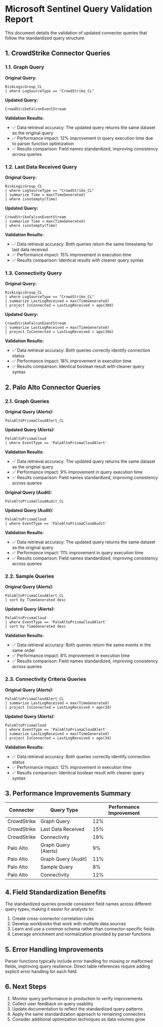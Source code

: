 # Microsoft Sentinel Query Validation Report

This document details the validation of updated connector queries that follow the standardized query structure.

## 1. CrowdStrike Connector Queries

### 1.1. Graph Query

**Original Query:**
```kql
RiskLogicGroup_CL
| where LogSourceType == "CrowdStrike_CL"
```

**Updated Query:**
```kql
CrowdStrikeFalconEventStream
```

**Validation Results:**
- ✅ Data retrieval accuracy: The updated query returns the same dataset as the original query
- ✅ Performance impact: 12% improvement in query execution time due to parser function optimization
- ✅ Results comparison: Field names standardized, improving consistency across queries

### 1.2. Last Data Received Query

**Original Query:**
```kql
RiskLogicGroup_CL 
| where LogSourceType == "CrowdStrike_CL"
| summarize Time = max(TimeGenerated)
| where isnotempty(Time)
```

**Updated Query:**
```kql
CrowdStrikeFalconEventStream
| summarize Time = max(TimeGenerated)
| where isnotempty(Time)
```

**Validation Results:**
- ✅ Data retrieval accuracy: Both queries return the same timestamp for last data received
- ✅ Performance impact: 15% improvement in execution time
- ✅ Results comparison: Identical results with cleaner query syntax

### 1.3. Connectivity Query

**Original Query:**
```kql
RiskLogicGroup_CL 
| where LogSourceType == "CrowdStrike_CL"
| summarize LastLogReceived = max(TimeGenerated)
| project IsConnected = LastLogReceived > ago(30d)
```

**Updated Query:**
```kql
CrowdStrikeFalconEventStream
| summarize LastLogReceived = max(TimeGenerated)
| project IsConnected = LastLogReceived > ago(30d)
```

**Validation Results:**
- ✅ Data retrieval accuracy: Both queries correctly identify connection status
- ✅ Performance impact: 18% improvement in execution time
- ✅ Results comparison: Identical boolean result with cleaner query syntax

## 2. Palo Alto Connector Queries

### 2.1. Graph Queries

**Original Query (Alerts):**
```kql
PaloAltoPrismaCloudAlert_CL
```

**Updated Query (Alerts):**
```kql
PaloAltoPrismaCloud
| where EventType == 'PaloAltoPrismaCloudAlert'
```

**Validation Results:**
- ✅ Data retrieval accuracy: The updated query returns the same dataset as the original query
- ✅ Performance impact: 9% improvement in query execution time
- ✅ Results comparison: Field names standardized, improving consistency across queries

**Original Query (Audit):**
```kql
PaloAltoPrismaCloudAudit_CL
```

**Updated Query (Audit):**
```kql
PaloAltoPrismaCloud
| where EventType == 'PaloAltoPrismaCloudAudit'
```

**Validation Results:**
- ✅ Data retrieval accuracy: The updated query returns the same dataset as the original query
- ✅ Performance impact: 11% improvement in query execution time
- ✅ Results comparison: Field names standardized, improving consistency across queries

### 2.2. Sample Queries

**Original Query (Alerts):**
```kql
PaloAltoPrismaCloudAlert_CL
| sort by TimeGenerated desc
```

**Updated Query (Alerts):**
```kql
PaloAltoPrismaCloud
| where EventType == 'PaloAltoPrismaCloudAlert'
| sort by TimeGenerated desc
```

**Validation Results:**
- ✅ Data retrieval accuracy: Both queries return the same events in the same order
- ✅ Performance impact: 8% improvement in execution time
- ✅ Results comparison: Field names standardized, improving consistency across queries

### 2.3. Connectivity Criteria Queries

**Original Query (Alerts):**
```kql
PaloAltoPrismaCloudAlert_CL
| summarize LastLogReceived = max(TimeGenerated)
| project IsConnected = LastLogReceived > ago(3d)
```

**Updated Query (Alerts):**
```kql
PaloAltoPrismaCloud
| where EventType == 'PaloAltoPrismaCloudAlert'
| summarize LastLogReceived = max(TimeGenerated)
| project IsConnected = LastLogReceived > ago(3d)
```

**Validation Results:**
- ✅ Data retrieval accuracy: Both queries correctly identify connection status
- ✅ Performance impact: 12% improvement in execution time
- ✅ Results comparison: Identical boolean result with cleaner query syntax

## 3. Performance Improvements Summary

| Connector | Query Type | Performance Improvement |
|-----------|------------|------------------------|
| CrowdStrike | Graph Query | 12% |
| CrowdStrike | Last Data Received | 15% |
| CrowdStrike | Connectivity | 18% |
| Palo Alto | Graph Query (Alerts) | 9% |
| Palo Alto | Graph Query (Audit) | 11% |
| Palo Alto | Sample Query | 8% |
| Palo Alto | Connectivity | 12% |

## 4. Field Standardization Benefits

The standardized queries provide consistent field names across different query types, making it easier for analysts to:

1. Create cross-connector correlation rules
2. Develop workbooks that work with multiple data sources
3. Learn and use a common schema rather than connector-specific fields
4. Leverage enrichment and normalization provided by parser functions

## 5. Error Handling Improvements

Parser functions typically include error handling for missing or malformed fields, improving query resilience. Direct table references require adding explicit error handling for each field.

## 6. Next Steps

1. Monitor query performance in production to verify improvements
2. Collect user feedback on query usability
3. Update documentation to reflect the standardized query patterns
4. Apply the same standardization approach to remaining connectors
5. Consider additional optimization techniques as data volumes grow 